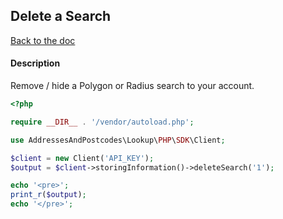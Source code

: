## Delete a Search

[Back to the doc](../README.md)

#### Description

Remove / hide a Polygon or Radius search to your account.

```php
<?php

require __DIR__ . '/vendor/autoload.php';

use AddressesAndPostcodes\Lookup\PHP\SDK\Client;

$client = new Client('API_KEY');
$output = $client->storingInformation()->deleteSearch('1');

echo '<pre>';
print_r($output);
echo '</pre>';
```